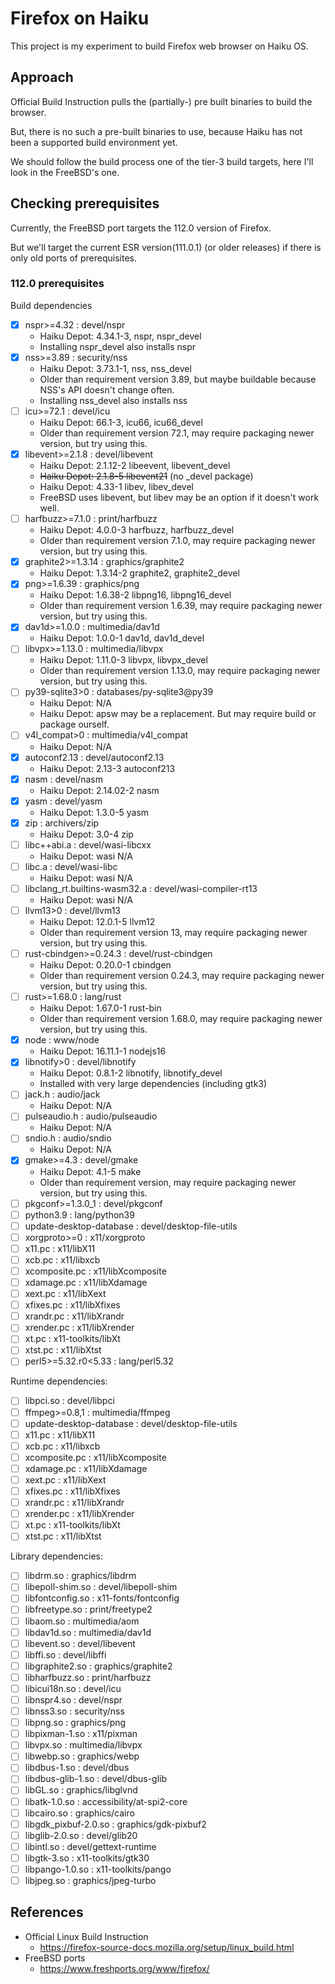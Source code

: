# Firefox on Haiku

This project is my experiment to build Firefox web browser on Haiku OS.

## Approach

Official Build Instruction pulls the (partially-) pre built binaries to build the browser.

But, there is no such a pre-built binaries to use, because Haiku has not been a supported build environment yet.

We should follow the build process one of the tier-3 build targets, here I'll look in the FreeBSD's one.

## Checking prerequisites

Currently, the FreeBSD port targets the 112.0 version of Firefox.

But we'll target the current ESR version(111.0.1) (or older releases) if there is only old ports of prerequisites.

### 112.0 prerequisites

Build dependencies

* [x] nspr>=4.32 : devel/nspr
  * Haiku Depot: 4.34.1-3, nspr, nspr_devel
  * Installing nspr_devel also installs nspr
* [x] nss>=3.89 : security/nss
  * Haiku Depot: 3.73.1-1, nss, nss_devel
  * Older than requirement version 3.89, but maybe buildable because NSS's API doesn't change often.
  * Installing nss_devel also installs nss
* [ ] icu>=72.1 : devel/icu
  * Haiku Depot: 66.1-3, icu66, icu66_devel
  * Older than requirement version 72.1, may require packaging newer version, but try using this.
* [x] libevent>=2.1.8 : devel/libevent
  * Haiku Depot: 2.1.12-2 libeevent, libevent_devel
  * ~~Haiku Depot: 2.1.8-5 libevent21~~ (no _devel package)
  * Haiku Depot: 4.33-1 libev, libev_devel
  * FreeBSD uses libevent, but libev may be an option if it doesn't work well.
* [ ] harfbuzz>=7.1.0 : print/harfbuzz
  * Haiku Depot: 4.0.0-3 harfbuzz, harfbuzz_devel
  * Older than requirement version 7.1.0, may require packaging newer version, but try using this.
* [x] graphite2>=1.3.14 : graphics/graphite2
  * Haiku Depot: 1.3.14-2 graphite2, graphite2_devel
* [x] png>=1.6.39 : graphics/png
  * Haiku Depot: 1.6.38-2 libpng16, libpng16_devel
  * Older than requirement version 1.6.39, may require packaging newer version, but try using this.
* [x] dav1d>=1.0.0 : multimedia/dav1d
  * Haiku Depot: 1.0.0-1 dav1d, dav1d_devel
* [ ] libvpx>=1.13.0 : multimedia/libvpx
  * Haiku Depot: 1.11.0-3 libvpx, libvpx_devel
  * Older than requirement version 1.13.0, may require packaging newer version, but try using this.
* [ ] py39-sqlite3>0 : databases/py-sqlite3@py39
  * Haiku Depot: N/A
  * Haiku Depot: apsw may be a replacement. But may require build or package ourself.
* [ ] v4l_compat>0 : multimedia/v4l_compat
  * Haiku Depot: N/A
* [x] autoconf2.13 : devel/autoconf2.13
  * Haiku Depot: 2.13-3 autoconf213
* [x] nasm : devel/nasm
  * Haiku Depot: 2.14.02-2 nasm
* [x] yasm : devel/yasm
  * Haiku Depot: 1.3.0-5 yasm
* [x] zip : archivers/zip
  * Haiku Depot: 3.0-4 zip
* [ ] libc++abi.a : devel/wasi-libcxx
  * Haiku Depot: wasi N/A
* [ ] libc.a : devel/wasi-libc
  * Haiku Depot: wasi N/A
* [ ] libclang_rt.builtins-wasm32.a : devel/wasi-compiler-rt13
  * Haiku Depot: wasi N/A
* [ ] llvm13>0 : devel/llvm13
  * Haiku Depot: 12.0.1-5 llvm12 
  * Older than requirement version 13, may require packaging newer version, but try using this.
* [ ] rust-cbindgen>=0.24.3 : devel/rust-cbindgen
  * Haiku Depot: 0.20.0-1 cbindgen
  * Older than requirement version 0.24.3, may require packaging newer version, but try using this.
* [ ] rust>=1.68.0 : lang/rust
  * Haiku Depot: 1.67.0-1 rust-bin
  * Older than requirement version 1.68.0, may require packaging newer version, but try using this.
* [x] node : www/node
  * Haiku Depot: 16.11.1-1 nodejs16
* [x] libnotify>0 : devel/libnotify
  * Haiku Depot: 0.8.1-2 libnotify, libnotify_devel
  * Installed with very large dependencies (including gtk3)
* [ ] jack.h : audio/jack
  * Haiku Depot: N/A
* [ ] pulseaudio.h : audio/pulseaudio
  * Haiku Depot: N/A
* [ ] sndio.h : audio/sndio
  * Haiku Depot: N/A
* [x] gmake>=4.3 : devel/gmake
  * Haiku Depot: 4.1-5 make
  * Older than requirement version, may require packaging newer version, but try using this.
* [ ] pkgconf>=1.3.0_1 : devel/pkgconf
* [ ] python3.9 : lang/python39
* [ ] update-desktop-database : devel/desktop-file-utils
* [ ] xorgproto>=0 : x11/xorgproto
* [ ] x11.pc : x11/libX11
* [ ] xcb.pc : x11/libxcb
* [ ] xcomposite.pc : x11/libXcomposite
* [ ] xdamage.pc : x11/libXdamage
* [ ] xext.pc : x11/libXext
* [ ] xfixes.pc : x11/libXfixes
* [ ] xrandr.pc : x11/libXrandr
* [ ] xrender.pc : x11/libXrender
* [ ] xt.pc : x11-toolkits/libXt
* [ ] xtst.pc : x11/libXtst
* [ ] perl5>=5.32.r0<5.33 : lang/perl5.32

Runtime dependencies:

* [ ] libpci.so : devel/libpci
* [ ] ffmpeg>=0.8,1 : multimedia/ffmpeg
* [ ] update-desktop-database : devel/desktop-file-utils
* [ ] x11.pc : x11/libX11
* [ ] xcb.pc : x11/libxcb
* [ ] xcomposite.pc : x11/libXcomposite
* [ ] xdamage.pc : x11/libXdamage
* [ ] xext.pc : x11/libXext
* [ ] xfixes.pc : x11/libXfixes
* [ ] xrandr.pc : x11/libXrandr
* [ ] xrender.pc : x11/libXrender
* [ ] xt.pc : x11-toolkits/libXt
* [ ] xtst.pc : x11/libXtst

Library dependencies:

* [ ] libdrm.so : graphics/libdrm
* [ ] libepoll-shim.so : devel/libepoll-shim
* [ ] libfontconfig.so : x11-fonts/fontconfig
* [ ] libfreetype.so : print/freetype2
* [ ] libaom.so : multimedia/aom
* [ ] libdav1d.so : multimedia/dav1d
* [ ] libevent.so : devel/libevent
* [ ] libffi.so : devel/libffi
* [ ] libgraphite2.so : graphics/graphite2
* [ ] libharfbuzz.so : print/harfbuzz
* [ ] libicui18n.so : devel/icu
* [ ] libnspr4.so : devel/nspr
* [ ] libnss3.so : security/nss
* [ ] libpng.so : graphics/png
* [ ] libpixman-1.so : x11/pixman
* [ ] libvpx.so : multimedia/libvpx
* [ ] libwebp.so : graphics/webp
* [ ] libdbus-1.so : devel/dbus
* [ ] libdbus-glib-1.so : devel/dbus-glib
* [ ] libGL.so : graphics/libglvnd
* [ ] libatk-1.0.so : accessibility/at-spi2-core
* [ ] libcairo.so : graphics/cairo
* [ ] libgdk_pixbuf-2.0.so : graphics/gdk-pixbuf2
* [ ] libglib-2.0.so : devel/glib20
* [ ] libintl.so : devel/gettext-runtime
* [ ] libgtk-3.so : x11-toolkits/gtk30
* [ ] libpango-1.0.so : x11-toolkits/pango
* [ ] libjpeg.so : graphics/jpeg-turbo

## References

* Official Linux Build Instruction
  * https://firefox-source-docs.mozilla.org/setup/linux_build.html
* FreeBSD ports
  * https://www.freshports.org/www/firefox/
